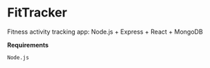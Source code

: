 # FitTracker
Fitness activity tracking app: Node.js + Express + React + MongoDB

<b>Requirements</b>

    Node.js
